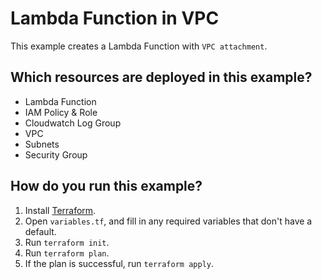 # Lambda Function in VPC

This example creates a Lambda Function with `VPC attachment`.

## Which resources are deployed in this example?

* Lambda Function
* IAM Policy & Role
* Cloudwatch Log Group
* VPC
* Subnets
* Security Group

## How do you run this example?

1. Install [Terraform](https://www.terraform.io/).
1. Open `variables.tf`,  and fill in any required variables that don't have a
default.
1. Run `terraform init`.
1. Run `terraform plan`.
1. If the plan is successful, run `terraform apply`.
